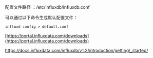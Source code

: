 配置文件路径 ：/etc/influxdb/influxdb.conf

可以通过以下命令生成默认配置文件：

```
influxd config > default.conf
```

[https://portal.influxdata.com/downloads](https://portal.influxdata.com/downloads)

https://docs.influxdata.com/influxdb/v1.2/introduction/getting\_started/

